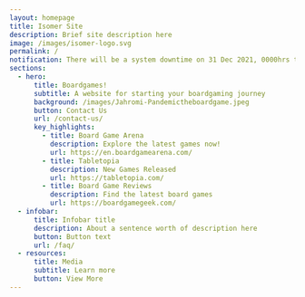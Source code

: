 ```yaml
---
layout: homepage
title: Isomer Site
description: Brief site description here
image: /images/isomer-logo.svg
permalink: /
notification: There will be a system downtime on 31 Dec 2021, 0000hrs to 0500hrs.
sections:
  - hero:
      title: Boardgames!
      subtitle: A website for starting your boardgaming journey
      background: /images/Jahromi-Pandemictheboardgame.jpeg
      button: Contact Us
      url: /contact-us/
      key_highlights:
        - title: Board Game Arena
          description: Explore the latest games now!
          url: https://en.boardgamearena.com/
        - title: Tabletopia
          description: New Games Released
          url: https://tabletopia.com/
        - title: Board Game Reviews
          description: Find the latest board games
          url: https://boardgamegeek.com/
  - infobar:
      title: Infobar title
      description: About a sentence worth of description here
      button: Button text
      url: /faq/
  - resources:
      title: Media
      subtitle: Learn more
      button: View More
---
```

